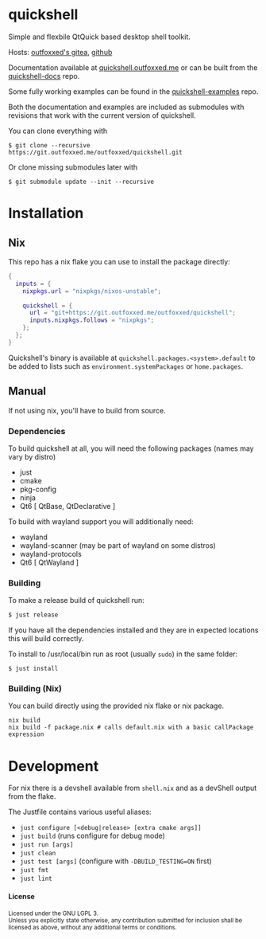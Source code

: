 # quickshell

Simple and flexbile QtQuick based desktop shell toolkit.

Hosts: [outfoxxed's gitea], [github]

[outfoxxed's gitea]: https://git.outfoxxed.me/outfoxxed/quickshell
[github]: https://github.com/outfoxxed/quickshell

Documentation available at [quickshell.outfoxxed.me](https://quickshell.outfoxxed.me) or
can be built from the [quickshell-docs](https://git.outfoxxed.me/outfoxxed/quickshell-docs) repo.

Some fully working examples can be found in the [quickshell-examples](https://git.outfoxxed.me/outfoxxed/quickshell-examples) 
repo.

Both the documentation and examples are included as submodules with revisions that work with the current
version of quickshell.

You can clone everything with
```
$ git clone --recursive https://git.outfoxxed.me/outfoxxed/quickshell.git
```

Or clone missing submodules later with
```
$ git submodule update --init --recursive
```

# Installation

## Nix
This repo has a nix flake you can use to install the package directly:

```nix
{
  inputs = {
    nixpkgs.url = "nixpkgs/nixos-unstable";

    quickshell = {
      url = "git+https://git.outfoxxed.me/outfoxxed/quickshell";
      inputs.nixpkgs.follows = "nixpkgs";
    };
  };
}
```

Quickshell's binary is available at `quickshell.packages.<system>.default` to be added to
lists such as `environment.systemPackages` or `home.packages`.

## Manual

If not using nix, you'll have to build from source.

### Dependencies
To build quickshell at all, you will need the following packages (names may vary by distro)

- just
- cmake
- pkg-config
- ninja
- Qt6 [ QtBase, QtDeclarative ]

To build with wayland support you will additionally need:
- wayland
- wayland-scanner (may be part of wayland on some distros)
- wayland-protocols
- Qt6 [ QtWayland ]

### Building

To make a release build of quickshell run:
```sh
$ just release
```

If you have all the dependencies installed and they are in expected
locations this will build correctly.

To install to /usr/local/bin run as root (usually `sudo`) in the same folder:
```
$ just install
```

### Building (Nix)

You can build directly using the provided nix flake or nix package.
```
nix build
nix build -f package.nix # calls default.nix with a basic callPackage expression
```

# Development

For nix there is a devshell available from `shell.nix` and as a devShell
output from the flake.

The Justfile contains various useful aliases:
- `just configure [<debug|release> [extra cmake args]]`
- `just build` (runs configure for debug mode)
- `just run [args]`
- `just clean`
- `just test [args]` (configure with `-DBUILD_TESTING=ON` first)
- `just fmt`
- `just lint`

#### License

<sup>
Licensed under the GNU LGPL 3.
</sup>

<br>

<sub>
Unless you explicitly state otherwise, any contribution submitted
for inclusion shall be licensed as above, without any additional
terms or conditions.
</sub>

